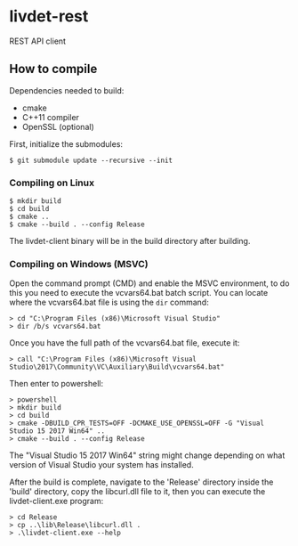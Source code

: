 # livdet-rest
REST API client

## How to compile
Dependencies needed to build:
* cmake
* C++11 compiler
* OpenSSL (optional)

First, initialize the submodules:
```
$ git submodule update --recursive --init
```

### Compiling on Linux
```
$ mkdir build
$ cd build
$ cmake ..
$ cmake --build . --config Release
```

The livdet-client binary will be in the build directory after building. 

### Compiling on Windows (MSVC)
Open the command prompt (CMD) and enable the MSVC environment, to do this you need to execute the vcvars64.bat batch script. You can locate where the vcvars64.bat file is using the ```dir``` command:
```
> cd "C:\Program Files (x86)\Microsoft Visual Studio"
> dir /b/s vcvars64.bat
```

Once you have the full path of the vcvars64.bat file, execute it:
```
> call "C:\Program Files (x86)\Microsoft Visual Studio\2017\Community\VC\Auxiliary\Build\vcvars64.bat"
```

Then enter to powershell:
```
> powershell
> mkdir build
> cd build
> cmake -DBUILD_CPR_TESTS=OFF -DCMAKE_USE_OPENSSL=OFF -G "Visual Studio 15 2017 Win64" ..
> cmake --build . --config Release
```

The "Visual Studio 15 2017 Win64" string might change depending on what version of Visual Studio your system has installed.

After the build is complete, navigate to the 'Release' directory inside the 'build' directory, copy the libcurl.dll file to it, then you can execute the livdet-client.exe program:
```
> cd Release
> cp ..\lib\Release\libcurl.dll .
> .\livdet-client.exe --help
```

